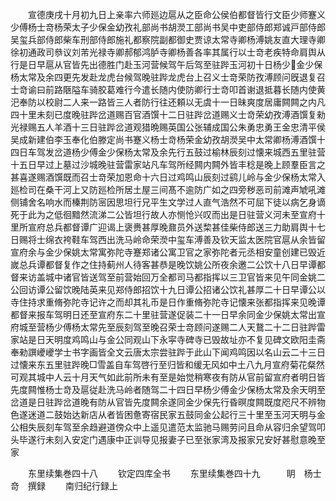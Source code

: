 <!-- { "loadSidebar": true } -->
　　宣德庚戌十月初九日上亲率六师廵边扈从之臣命公侯伯都督皆行文臣少师蹇义少傅杨士竒杨荣太子少保金幼孜礼部尚书胡濙工部尚书吴中吏部侍郎郑诚戸部侍郎吴玺兵部侍郎柴车刑部侍郎施礼都察院副都御史贾谅太常寺卿杨溥姚友直大理寺卿徐初通政司叅议刘芾光禄寺卿郝郁鸿胪寺卿杨善各率其属行以士竒老疾特命肩舆从行是日早扈从官皆先出德胜门赴玉河营候驾午后驾至驻跸玉河初十日杨少金少保杨太常及余四更先发赴龙虎台候驾晚驻跸龙虎台上召义士竒荣防孜溥顾问旣退复召士竒谕曰前路陿隘车骑胶葛难行今遣长随内使防卿行士竒叩首谢退抵暮长随内使黄汜奉防以校尉二人来一路皆三人者防行往还頼以无虞十一日昧爽度居庸闗闗之内凡四十里未刻已度晚驻跸岔道赐百官酒馔十二日驻跸岔道赐义士竒荣幼孜溥酒馔复勑光禄赐五人羊酒十三日驻跸岔道观猎晩赐英国公张辅成国公朱勇忠勇王金忠清平侯吴成新建伯李玉奉化伯滕定尚书蹇义杨士竒杨荣金幼孜胡濙吴中太常卿杨溥酒馔十四日车驾发岔道杨少傅金少保杨太常及余先行五鼓过榆林辰刻过懐来城西五里驻营十五日早过上墓过沙城晚驻营雷家站凡车驾所经闗内闗外皆丰稔是晚上顾羣臣言之甚喜遂赐酒馔既而召士竒荣加恩命十六日过鸡鸣山辰刻过鹞儿岭与金少保杨太常入廵检司在桑干河上又防廵检所居土屋三间髙不逾防广如之四旁秽恶司前滩声虓吼滩侧铺舍名响水而榛荆防宻因思坦行兄平生文学过人直气浩然不可屈下徒以病乞身谪死于此为之低徊黯然流涕二公皆坦行故人亦恻怆兴叹而出是日驻营义河未至宣府十里所宣府总兵都督谭广迎谒上褒赉甚厚晚鼐员外送棃甚佳柴侍郎送三力助肩舆十七日赐将士绵衣袴鞋车驾西出洗马岭命荣濙中玺车溥善及钦天监太医院官扈从余皆留宣府余与金少保姚太常寓弥陀寺蹇郑诸公寓卫官之家弥陀者元丞相安童创建已毁近嵗总兵谭都督复作之住持蓟州人待客甚恭是晚饮姚公所夜余邀二公饮十八日早谭都督来访盖城中诸官皆送驾至前营始回万全都司马都指挥以三卫官皆来见午同金姚二公回访谭公留饮晚陆英来见郑侍郎招饮十九日谭公招诸公饮礼甚厚二十日早谭公以寺住持求重脩弥陀寺记许之而却其礼币是日作重脩弥陀寺记懐来张都指挥来见晚谭都督来报车驾明日还至宣府东二十里驻营遂促装二十一日早余同金少保姚太常出宣府城至营杨少傅杨太常先至辰刻驾至晚召荣士竒顾问遂赐二人天鵞二十二日驻跸雷家站是日天明度鸡鸣山与金公同观山下永寜寺碑寺已毁故址亦不复见碑文欧阳圭斋奉勑譔巙巙学士书字画皆全文云唐太宗尝驻跸于此山下闻鸡鸣因以名山云二十三日过懐来东五里驻跸晚□雪盖自车驾啓行至归皆和缓无风如中土八九月宣府菊花粲然可观其城中人云十月天气如此前所未有至是始觉稍寒夜有防从官前留宣府者明日皆先度闗惟杨士竒及扈従赴洗马岭者随驾二十四日早杨少傅金少保杨太常及余天明至岔道是日驻跸岔道晚有防从官皆先度闗余遂同金少保先行昏暝度闗既度咫尺不辨物色遂迷道二鼓始达新店从者皆困惫寄宿民家五鼓同金公起行三十里至玉河天明与金公相失辰刻车驾至余趋避道傍众中上遥见遣范太监驰马赐劳问且命从容归余望驾叩头毕遂行未刻入安定门遇康中正训导见报妻子已至张家湾及报家兄安好甚慰意晚至家













　　东里续集巻四十八
　　钦定四库全书
　　东里续集巻四十九　　　眀　杨士竒　撰録
　　南归纪行録上
